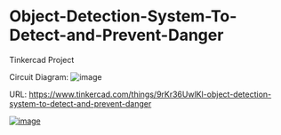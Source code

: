 # Object-Detection-System-To-Detect-and-Prevent-Danger
Tinkercad Project

Circuit Diagram:
![image](https://github.com/user-attachments/assets/14e41e45-1fd3-46e2-a573-218b487fe718)

URL: 
https://www.tinkercad.com/things/9rKr36UwlKl-object-detection-system-to-detect-and-prevent-danger

[![image](https://github.com/user-attachments/assets/240cf61e-268e-4849-9cb1-321398389ec2)](https://img2018.cnblogs.com/blog/1470684/201811/1470684-20181113160638851-1932898644.gif)




